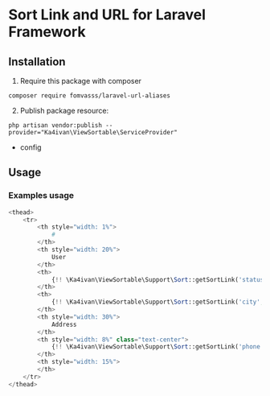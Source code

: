 # Sort Link and URL for Laravel Framework

## Installation

1) Require this package with composer
```shell
composer require fomvasss/laravel-url-aliases
```

2) Publish package resource:
```shell
php artisan vendor:publish --provider="Ka4ivan\ViewSortable\ServiceProvider"
```
- config

## Usage

### Examples usage

```php
<thead>
    <tr>
        <th style="width: 1%">
            #
        </th>
        <th style="width: 20%">
            User
        </th>
        <th>
            {!! \Ka4ivan\ViewSortable\Support\Sort::getSortLink('status', 'Status') !!}
        </th>
        <th>
            {!! \Ka4ivan\ViewSortable\Support\Sort::getSortLink('city', 'City') !!}
        </th>
        <th style="width: 30%">
            Address
        </th>
        <th style="width: 8%" class="text-center">
            {!! \Ka4ivan\ViewSortable\Support\Sort::getSortLink('phone', 'Phone') !!}
        </th>
        <th style="width: 15%">
        </th>
    </tr>
</thead>
```
